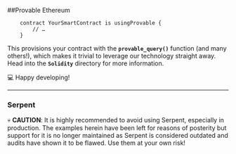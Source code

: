 ##Provable Ethereum

```
    contract YourSmartContract is usingProvable {
        // … 
    }
```

This provisions your contract with the __`provable_query()`__ function (and many others!), which makes it trivial to leverage our technology straight away. Head into the __`Solidity`__ directory for more information.

:computer: Happy developing!

***

### __Serpent__

:skull: __CAUTION__: It is highly recommended to avoid using Serpent, especially in production. The examples herein have been left for reasons of posterity but support for it is no longer maintained as Serpent is considered outdated and audits have shown it to be flawed. Use them at your own risk!
